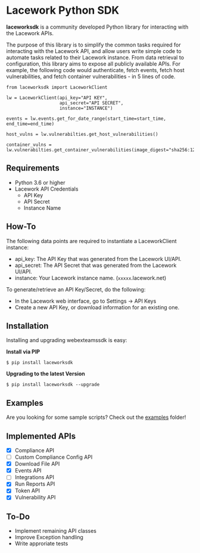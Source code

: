 # Lacework Python SDK

**laceworksdk** is a community developed Python library for interacting with the Lacework APIs.

The purpose of this library is to simplify the common tasks required for interacting with the Lacework API, and allow
users write simple code to automate tasks related to their Lacework instance.  From data retrieval to configuration,
this library aims to expose all publicly available APIs.  For example, the following code would authenticate,
fetch events, fetch host vulnerabilities, and fetch container vulnerabilities - in 5 lines of code.

```
from laceworksdk import LaceworkClient

lw = LaceworkClient(api_key="API KEY",
                    api_secret="API SECRET",
                    instance="INSTANCE")

events = lw.events.get_for_date_range(start_time=start_time, end_time=end_time)

host_vulns = lw.vulnerabilties.get_host_vulnerabilities()

container_vulns = lw.vulnerabilties.get_container_vulnerabilities(image_digest="sha256:123")

```

## Requirements

- Python 3.6 or higher
- Lacework API Credentials
  - API Key
  - API Secret
  - Instance Name

## How-To

The following data points are required to instantiate a LaceworkClient instance:
   - api_key: The API Key that was generated from the Lacework UI/API.
   - api_secret: The API Secret that was generated from the Lacework UI/API.
   - instance: Your Lacework instance name. (`xxxxx`.lacework.net)

To generate/retrieve an API Key/Secret, do the following:
   - In the Lacework web interface, go to Settings -> API Keys
   - Create a new API Key, or download information for an existing one.

## Installation

Installing and upgrading webexteamssdk is easy:

**Install via PIP**

```$ pip install laceworksdk```

**Upgrading to the latest Version**

```$ pip install laceworksdk --upgrade```

## Examples

Are you looking for some sample scripts?  Check out the [examples](examples/) folder!

## Implemented APIs

- [x] Compliance API
- [ ] Custom Compliance Config API
- [x] Download File API
- [x] Events API
- [ ] Integrations API
- [x] Run Reports API
- [x] Token API
- [x] Vulnerability API

## To-Do

- Implement remaining API classes
- Improve Exception handling
- Write approriate tests
